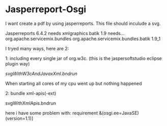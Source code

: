 # Jasperreport-Osgi

I want create a pdf by using jasperreports.
This file should inculude a svg.

Jasperreports 6.4.2 needs
xmlgraphics batik 1.9
needs...
<dependency>
    <groupId>org.apache.servicemix.bundles</groupId>
    <artifactId>org.apache.servicemix.bundles.batik</artifactId>
    <version>1.9_1</version>
</dependency>


I tryed many ways, here are 2:

1: including every single jar of org.w3c. (this is the jaspersoftstudio eclipse plugin way)

*svgWithW3cAndJavaxXml.bndrun*

When starting all cores of my cpu went up but nothing happened 



2: bundle xml-apis(-ext)

svgWithXmlApis.bndrun

here i have some problem with:
requirement &(osgi.ee=JavaSE)(version=1.1)]
